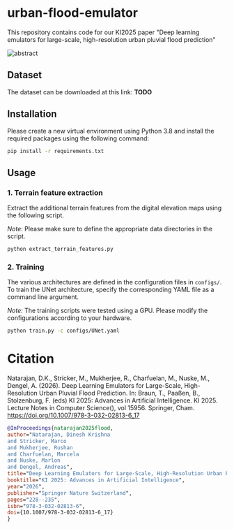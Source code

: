 # urban-flood-emulator
This repository contains code for our KI2025 paper "Deep learning emulators for large-scale, high-resolution urban pluvial flood prediction"

![abstract](images/fig_dataset_creation_training.png)

## Dataset
 
The dataset can be downloaded at this link: **TODO**

## Installation
Please create a new virtual environment using Python 3.8 and install the required packages using the following command: 

```bash
pip install -r requirements.txt
```

## Usage
### 1. Terrain feature extraction
Extract the additional terrain features from the digital elevation maps using the following script. 

_Note_: Please make sure to define the appropriate data directories in the script.
```bash
python extract_terrain_features.py
```

### 2. Training
The various architectures are defined in the configuration files in `configs/`. To train the UNet architecture, specify the corresponding YAML file as a command line argument. 

_Note:_ The training scripts were tested using a GPU. Please modify the configurations according to your hardware.
```bash
python train.py -c configs/UNet.yaml
```

# Citation
Natarajan, D.K., Stricker, M., Mukherjee, R., Charfuelan, M., Nuske, M., Dengel, A. (2026). Deep Learning Emulators for Large-Scale, High-Resolution Urban Pluvial Flood Prediction. In: Braun, T., Paaßen, B., Stolzenburg, F. (eds) KI 2025: Advances in Artificial Intelligence. KI 2025. Lecture Notes in Computer Science(), vol 15956. Springer, Cham. https://doi.org/10.1007/978-3-032-02813-6_17

```bibtex
@InProceedings{natarajan2025flood,
author="Natarajan, Dinesh Krishna
and Stricker, Marco
and Mukherjee, Rushan
and Charfuelan, Marcela
and Nuske, Marlon
and Dengel, Andreas",
title="Deep Learning Emulators for Large-Scale, High-Resolution Urban Pluvial Flood Prediction",
booktitle="KI 2025: Advances in Artificial Intelligence",
year="2026",
publisher="Springer Nature Switzerland",
pages="228--235",
isbn="978-3-032-02813-6",
doi={10.1007/978-3-032-02813-6_17}
}
```

